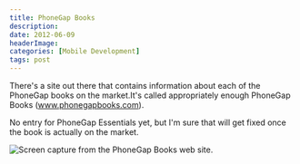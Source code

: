 ```yaml
---
title: PhoneGap Books
description: 
date: 2012-06-09
headerImage: 
categories: [Mobile Development]
tags: post
---
```


There's a site out there that contains information about each of the PhoneGap books on the market.It's called appropriately enough PhoneGap Books (www.phonegapbooks.com).

No entry for PhoneGap Essentials yet, but I'm sure that will get fixed once the book is actually on the market.

![Screen capture from the PhoneGap Books web site.](/images/2012/phonegap_books_site.png)